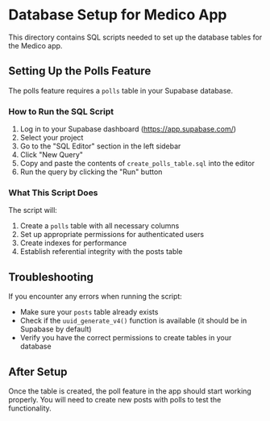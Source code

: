 # Database Setup for Medico App

This directory contains SQL scripts needed to set up the database tables for the Medico app.

## Setting Up the Polls Feature

The polls feature requires a `polls` table in your Supabase database.

### How to Run the SQL Script

1. Log in to your Supabase dashboard (https://app.supabase.com/)
2. Select your project
3. Go to the "SQL Editor" section in the left sidebar
4. Click "New Query"
5. Copy and paste the contents of `create_polls_table.sql` into the editor
6. Run the query by clicking the "Run" button

### What This Script Does

The script will:
1. Create a `polls` table with all necessary columns
2. Set up appropriate permissions for authenticated users
3. Create indexes for performance
4. Establish referential integrity with the posts table

## Troubleshooting

If you encounter any errors when running the script:

- Make sure your `posts` table already exists
- Check if the `uuid_generate_v4()` function is available (it should be in Supabase by default)
- Verify you have the correct permissions to create tables in your database

## After Setup

Once the table is created, the poll feature in the app should start working properly. You will need to create new posts with polls to test the functionality. 